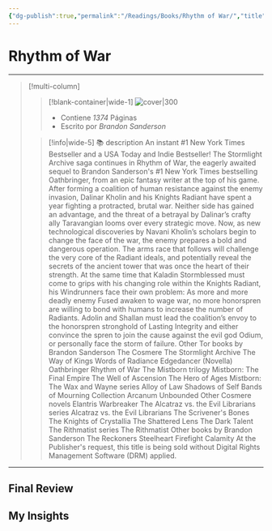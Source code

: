```yaml
---
{"dg-publish":true,"permalink":"/Readings/Books/Rhythm of War/","title":"Rhythm of War","tags":["NoteType/Book"],"updated":"2023-10-01T23:22:16.547-05:00"}
---
```



# Rhythm of War

- - -
> [!multi-column]
> 
> > [!blank-container|wide-1]
> > ![cover|300](http://books.google.com/books/content?id=QCPBDwAAQBAJ&printsec=frontcover&img=1&zoom=1&edge=curl&source=gbs_api)
> >- Contiene *1374* Páginas
> >- Escrito por *Brandon Sanderson*
> 
> > [!info|wide-5] 📚 description
> > An instant #1 New York Times Bestseller and a USA Today and Indie Bestseller! The Stormlight Archive saga continues in Rhythm of War, the eagerly awaited sequel to Brandon Sanderson's #1 New York Times bestselling Oathbringer, from an epic fantasy writer at the top of his game. After forming a coalition of human resistance against the enemy invasion, Dalinar Kholin and his Knights Radiant have spent a year fighting a protracted, brutal war. Neither side has gained an advantage, and the threat of a betrayal by Dalinar’s crafty ally Taravangian looms over every strategic move. Now, as new technological discoveries by Navani Kholin’s scholars begin to change the face of the war, the enemy prepares a bold and dangerous operation. The arms race that follows will challenge the very core of the Radiant ideals, and potentially reveal the secrets of the ancient tower that was once the heart of their strength. At the same time that Kaladin Stormblessed must come to grips with his changing role within the Knights Radiant, his Windrunners face their own problem: As more and more deadly enemy Fused awaken to wage war, no more honorspren are willing to bond with humans to increase the number of Radiants. Adolin and Shallan must lead the coalition’s envoy to the honorspren stronghold of Lasting Integrity and either convince the spren to join the cause against the evil god Odium, or personally face the storm of failure. Other Tor books by Brandon Sanderson The Cosmere The Stormlight Archive The Way of Kings Words of Radiance Edgedancer (Novella) Oathbringer Rhythm of War The Mistborn trilogy Mistborn: The Final Empire The Well of Ascension The Hero of Ages Mistborn: The Wax and Wayne series Alloy of Law Shadows of Self Bands of Mourning Collection Arcanum Unbounded Other Cosmere novels Elantris Warbreaker The Alcatraz vs. the Evil Librarians series Alcatraz vs. the Evil Librarians The Scrivener's Bones The Knights of Crystallia The Shattered Lens The Dark Talent The Rithmatist series The Rithmatist Other books by Brandon Sanderson The Reckoners Steelheart Firefight Calamity At the Publisher's request, this title is being sold without Digital Rights Management Software (DRM) applied.
> 

- - -

## Final Review

## My Insights
